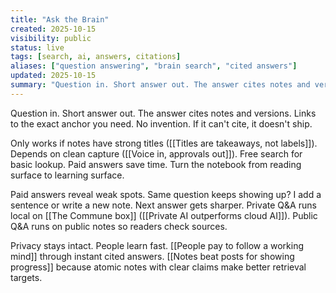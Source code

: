 ```yaml
---
title: "Ask the Brain"
created: 2025-10-15
visibility: public
status: live
tags: [search, ai, answers, citations]
aliases: ["question answering", "brain search", "cited answers"]
updated: 2025-10-15
summary: "Question in. Short answer out. The answer cites notes and versions. It links to the exact anchor you need. It does not invent. If an answer cannot cite, it does not ship."
---
```


Question in. Short answer out. The answer cites notes and versions. Links to the exact anchor you need. No invention. If it can't cite, it doesn't ship.

Only works if notes have strong titles ([[Titles are takeaways, not labels]]). Depends on clean capture ([[Voice in, approvals out]]). Free search for basic lookup. Paid answers save time. Turn the notebook from reading surface to learning surface.

Paid answers reveal weak spots. Same question keeps showing up? I add a sentence or write a new note. Next answer gets sharper. Private Q&A runs local on [[The Commune box]] ([[Private AI outperforms cloud AI]]). Public Q&A runs on public notes so readers check sources.

Privacy stays intact. People learn fast. [[People pay to follow a working mind]] through instant cited answers. [[Notes beat posts for showing progress]] because atomic notes with clear claims make better retrieval targets.
